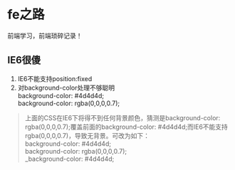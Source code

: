 # fe之路 #
前端学习，前端琐碎记录！

## IE6很傻 ##
1. IE6不能支持position:fixed
2. 对background-color处理不够聪明    
    background-color: #4d4d4d;    
    background-color: rgba(0,0,0,0.7);    
>上面的CSS在IE6下将得不到任何背景颜色，猜测是background-color: rgba(0,0,0,0.7);覆盖前面的background-color: #4d4d4d;而IE6不能支持rgba(0,0,0,0.7)，导致无背景。可改为如下：        
    background-color: #4d4d4d;    
    background-color: rgba(0,0,0,0.7);    
    _background-color: #4d4d4d;    

